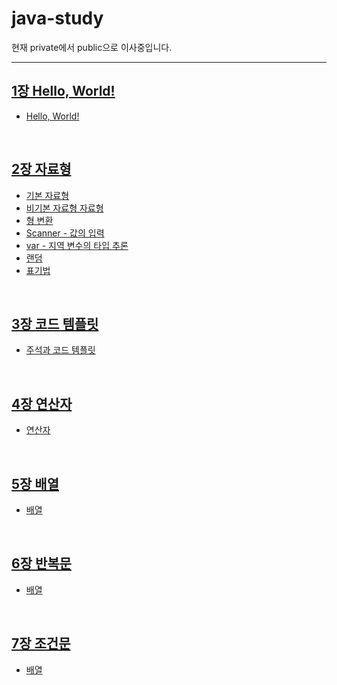 # java-study

현재 private에서 public으로 이사중입니다.
<hr/>

## [1장 Hello, World!](./example/src/main/java/chap01_HelloWorld)
- [Hello, World!](./example/src/main/java/chap01_HelloWorld/Sample01_HelloWorld.java)
<br />

## [2장 자료형](./example/src/main/java/chap02_Type)
- [기본 자료형](./example/src/main/java/chap02_Type/Sample01_PrimitiveType.java)
- [비기본 자료형 자료형](./example/src/main/java/chap02_Type/Sample02_NonPrimitiveType.java)
- [형 변환](./example/src/main/java/chap02_Type/Sample03_TypeCasting.java)
- [Scanner - 값의 입력](./example/src/main/java/chap02_Type/Sample04_Scanner.java)
- [var - 지역 변수의 타입 추론](./example/src/main/java/chap02_Type/Sample05_var.java)
- [랜덤](./example/src/main/java/chap02_Type/Sample06_Random.java)
- [표기법](./example/src/main/java/chap02_Type/Sample07_Notation.java)
<br />

## [3장 코드 템플릿](./example/src/main/java/chap03_Template)
- [주석과 코드 템플릿](./example/src/main/java/chap03_Template/Sample01_Template.java)
<br />

## [4장 연산자](./example/src/main/java/chap04_Operator)
- [연산자](./example/src/main/java/chap04_Operator/Sample01_Operator.java)
<br />

## [5장 배열](./example/src/main/java/chap05_Array)
- [배열](./example/src/main/java/chap05_Array/Sample01_Array.java)
<br />

## [6장 반복문](./example/src/main/java/chap06_Loop)
- [배열](./example/src/main/java/chap06_Loop/Sample01_Loop.java)
<br />

## [7장 조건문](./example/src/main/java/chap07_ConditionalStatements)
- [배열](./example/src/main/java/chap07_ConditionalStatements/Sample01_ConditionalStatements.java)
<br />



